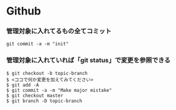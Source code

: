 # Github

### 管理対象に入れてるもの全てコミット
```
git commit -a -m "init"
```

### 管理対象に入れていれば「git status」で変更を参照できる

```
$ git checkout -b topic-branch
$ <ココで何か変更を加えてみてください>
$ git add -A
$ git commit -a -m "Make major mistake"
$ git checkout master
$ git branch -D topic-branch
```


